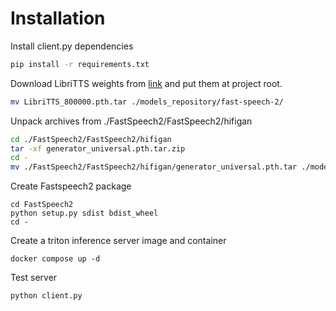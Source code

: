 # Installation

Install client.py dependencies
```bash
pip install -r requirements.txt
```

Download LibriTTS weights from [link](https://drive.google.com/drive/folders/1DOhZGlTLMbbAAFZmZGDdc77kz1PloS7F?usp=sharing) and put them at project root.
```bash
mv LibriTTS_800000.pth.tar ./models_repository/fast-speech-2/
```

Unpack archives from ./FastSpeech2/FastSpeech2/hifigan
```bash
cd ./FastSpeech2/FastSpeech2/hifigan
tar -xf generator_universal.pth.tar.zip
cd -
mv ./FastSpeech2/FastSpeech2/hifigan/generator_universal.pth.tar ./models_repository/hifigan_vocoder/
```

Create Fastspeech2 package
```
cd FastSpeech2
python setup.py sdist bdist_wheel
cd -
```

Create a triton inference server image and container
```
docker compose up -d
```

Test server
```
python client.py
```
